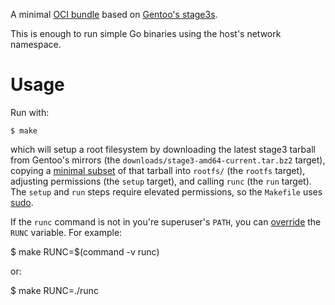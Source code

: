A minimal [OCI bundle][bundle] based on [Gentoo's stage3s][stage3].

This is enough to run simple Go binaries using the host's network
namespace.

Usage
=====

Run with:

    $ make

which will setup a root filesystem by downloading the latest stage3
tarball from Gentoo's mirrors (the
`downloads/stage3-amd64-current.tar.bz2` target), copying a [minimal
subset](rootfs-files) of that tarball into `rootfs/` (the `rootfs`
target), adjusting permissions (the `setup` target), and calling
`runc` (the `run` target).  The `setup` and `run` steps require
elevated permissions, so the `Makefile` uses [sudo][].

If the `runc` command is not in you're superuser's `PATH`, you can
[override][] the `RUNC` variable.  For example:

  $ make RUNC=$(command -v runc)

or:

  $ make RUNC=./runc

[bundle]: https://github.com/opencontainers/specs/blob/master/bundle.md
[stage3]: https://www.gentoo.org/downloads/
[sudo]: http://www.sudo.ws/
[override]: https://www.gnu.org/software/make/manual/html_node/Overriding.html
